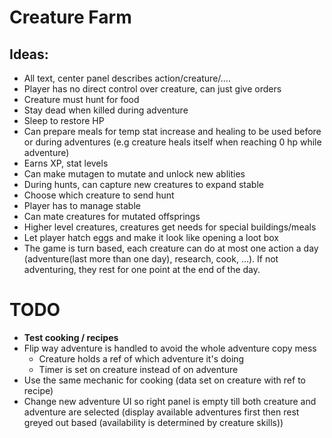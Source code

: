 # Creature Farm

## Ideas:
- All text, center panel describes action/creature/....
- Player has no direct control over creature, can just give orders
- Creature must hunt for food
- Stay dead when killed during adventure
- Sleep to restore HP
- Can prepare meals for temp stat increase and healing to be used before or during adventures (e.g creature heals itself when reaching 0 hp while adventure)
- Earns XP, stat levels
- Can make mutagen to mutate and unlock new ablities
- During hunts, can capture new creatures to expand stable
- Choose which creature to send hunt
- Player has to manage stable
- Can mate creatures for mutated offsprings
- Higher level creatures, creatures get needs for special buildings/meals
- Let player hatch eggs and make it look like opening a loot box
- The game is turn based, each creature can do at most one action a day (adventure(last more than one day), research, cook, ...). If not adventuring, they rest for one point at the end of the day.


# TODO
- __Test cooking / recipes__
- Flip way adventure is handled to avoid the whole adventure copy mess
    - Creature holds a ref of which adventure it's doing
    - Timer is set on creature instead of on adventure
- Use the same mechanic for cooking (data set on creature with ref to recipe)
- Change new adventure UI so right panel is empty till both creature and adventure are selected (display available adventures first then rest greyed out based (availability is determined by creature skills))
